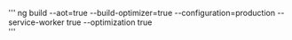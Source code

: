 '''
ng build --aot=true --build-optimizer=true --configuration=production --service-worker true --optimization true  
'''